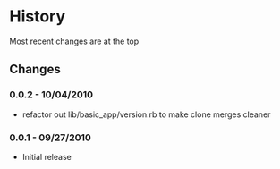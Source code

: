 History
=======
Most recent changes are at the top


Changes
-------

### 0.0.2 - 10/04/2010 ###

* refactor out lib/basic_app/version.rb to make clone merges cleaner

### 0.0.1 - 09/27/2010 ###

* Initial release
